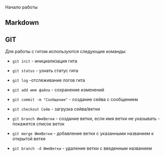 Начало работы

## Markdown

## GIT

Для работы с гитом используются следующие команды:

* `git init` - инициализация гита

* `git status` - узнать статус гита

* `git log` -отслеживание логов гита

* `git add имя файла` - сохранение изменений

* `git commit -m "Сообщение"` - создание сейва с сообщением

* `git checkout Сейв` - загрузка сейва/ветки

* `git branch ИмяВетки` - создание ветки, если имя ветки не указывать - покажется список веток

* `git merge ИмяВетки` - добавление ветки с указанными названием к открытой ветке

* `git branch -d ИмяВетки` - удаление ветки с введенным названием